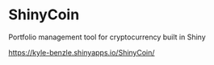 # ShinyCoin
Portfolio management tool for cryptocurrency built in Shiny

https://kyle-benzle.shinyapps.io/ShinyCoin/
